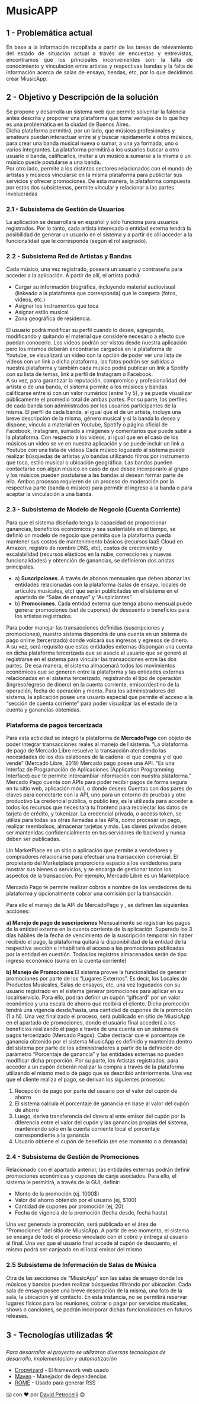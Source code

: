 # MusicAPP

## 1 - Problemática actual
<p style="text-align: justify;">
En base a la información recopilada a partir de las tareas de relevamiento del estado de situación actual a través de encuestas y entrevistas, encontramos que los principales inconvenientes son: la falta de conocimiento y vinculación entre artistas y respectivas bandas y la  falta de información acerca de salas de ensayo, tiendas, etc, por lo que decidimos crear MiusicApp.
</p>

## 2 - Objetivo y Descripción de la solución

Se propone y desarrolla un sistema web que permite solventar la falencia antes descrita y proponer una plataforma que tome ventajas de lo que hoy es una problemática en la ciudad de Buenos Aires.  
Dicha plataforma permitirá, por un lado, que músicos profesionales y amateurs puedan interactuar entre sí y buscar rápidamente a otros músicos, para crear una banda musical nueva o sumar, a una ya formada, uno o varios integrantes. La plataforma permitirá a los usuarios buscar a otro usuario o banda, calificarlos, invitar a un músico a sumarse a la misma o un músico puede postularse a una banda.  
Por otro lado, permite a los distintos sectores relacionados con el mundo de artistas y músicos vincularse en la misma plataforma para publicitar sus servicios y ofrecer promociones.  De esta manera, la plataforma compuesta por estos dos subsistemas, permite vincular y relacionar a las partes involucradas

### 2.1 - Subsistema de Gestión de Usuarios
La aplicación se desarrollará en español y sólo funciona para usuarios registrados. Por lo tanto, cada artista interesado o entidad externa tendrá la posibilidad de generar un usuario en el sistema y a partir de allí acceder a la funcionalidad que le corresponda (según el rol asignado).

### 2.2 - Subsistema Red de Artistas y Bandas
Cada músico, una vez registrado, poseerá un usuario y contraseña para acceder a la aplicación.  A partir de allí, el artista podrá:
* Cargar su información biográfica, incluyendo material audiovisual (linkeado a la plataforma que corresponda) que le competa (fotos, videos, etc.) 
* Asignar los instrumentos que toca
* Asignar estilo musical 
* Zona geográfica de residencia. 

El usuario podrá modificar su perfil cuando lo desee, agregando, modificando y quitando el material que considere necesario a efecto que puedan conocerlo. Los videos podrán ser vistos desde nuestra aplicación pero los mismos deberán encontrarse  cargados en la plataforma de Youtube, se visualizará un video con la opción de poder ver una lista de vídeos con un link a dicha plataforma, las fotos podrán ser subidas a nuestra plataforma y también cada músico podrá publicar un link a Spotify con su lista de temas, link a perfil de Instagram o Facebook.  
A su vez, para garantizar la reputación, compromiso y profesionalidad del artista o de una banda, el sistema permite a los músicos y bandas calificarse entre sí con un valor numérico (entre 1 y 5),  y se puede visualizar públicamente el promedio total de ambas partes.
Por su parte, los perfiles de cada banda son administrados por los usuarios participantes de la misma. El perfil de cada banda, al igual que el de un artista, incluye una breve descripción de la misma, género musical y si la banda lo desea y dispone, vínculo a material en Youtube,  Spotify o página oficial de Facebook, Instagram, sumado a imágenes y comentarios que puede subir a la plataforma. Con respecto a los videos, al igual que en el caso de los músicos un video se ve en nuestra aplicación y se puede incluir un link a Youtube con una lista de videos 
Cada músico logueado al sistema puede realizar búsquedas de artistas y/o bandas utilizando filtros por instrumento que toca, estilo musical o  ubicación geográfica.  Las bandas pueden contactarse con algún músico en caso de que desee incorporarlo al grupo y los músicos pueden postularse a las bandas si desean formar parte de ella. Ambos procesos requieren de un proceso de moderación por la respectiva parte (banda o músico) para permitir el ingreso a la banda o para aceptar la vinculación a una banda.

### 2.3 - Subsistema de Modelo de Negocio (Cuenta Corriente)
Para que el sistema diseñado tenga la capacidad de proporcionar ganancias, beneficios económicos y sea sustentable en el tiempo, se definió un modelo de negocio que permita que la plataforma pueda mantener sus costos de mantenimiento básicos (recursos IaaS Cloud en Amazon, registro de nombre DNS, etc), costos de crecimiento y escalabilidad (recursos elásticos en la nube, correcciones y nuevas funcionalidades) y obtención de ganancias, se definieron dos aristas principales. 
* a) **Suscripciones**.  A través de abonos mensuales que deben abonar las entidades relacionadas con la plataforma (salas de ensayo, locales de artículos musicales, etc) que serán publicitadas en el sistema en el apartado de “Salas de ensayo” y “Auspiciantes”.  
* b) **Promociones**. Cada entidad externa que tenga abono mensual puede generar promociones (set de cupones) de descuento o beneficios para los artistas registrados. 

Para poder manejar las transacciones definidas (suscripciones y promociones), nuestro sistema dispondrá de una cuenta en un sistema de pago online (tercerizado) donde volcará sus ingresos y egresos de dinero. A su vez, será requisito que estas entidades externas dispongan una cuenta en dicha plataforma tercerizada que se asocie al usuario que se generó al registrarse en el sistema para vincular las transacciones entre las dos partes.  De esa manera, el sistema almacenará todos los movimientos económicos que se generen entre la plataforma y las entidades externas relacionadas en el sistema tercerizado, registrando el tipo de operación (ingreso/egreso de dinero) en la cuenta corriente, emisor/destino de la operación, fecha de operación y monto. Para los administradores del sistema, la aplicación posee una usuario especial que permite el acceso a la “sección de cuenta corriente” para poder visualizar las el estado de la cuenta y ganancias obtenidas. 

### Plataforma de pagos tercerizada
Para esta actividad se integró la plataforma de **MercadoPago** con objeto de poder integrar transacciones reales al manejo de l sistema. 
“La plataforma de pago de Mercado Libre resuelve la transacción atendiendo las necesidades de los dos eslabones de la cadena: el que compra y el que vende” (Mercado Libre, 2019)
Mercado pago posee una API. “Es una Interfaz de Programación de Aplicaciones (Application Programming Interface) que te permite intercambiar información con nuestra plataforma.”
Mercado Pago cuenta con APIs para poder recibir pagos de forma segura en tu sitio web, aplicación móvil, o donde desees
Cuentas con dos pares de claves para conectarte con la API, uno para un entorno de pruebas y otro productivo
La credencial pública, o public key, es la utilizada para acceder a todos los recursos que necesitará tu frontend para recolectar los datos de tarjeta de crédito, y tokenizar.
La credencial privada, o access token, se utiliza para todas las otras llamadas a las APIs, como procesar un pago, realizar reembolsos, almacenar tarjetas y más. Las claves privadas deben ser mantenidas confidencialmente en tus servidores de backend y nunca deben ser publicadas.

Un MarketPlace es un sitio o aplicación que permite a vendedores y compradores relacionarse para efectuar una transacción comercial. El propietario del Marketplace proporciona espacio a los vendedores para mostrar sus bienes o servicios, y se encarga de gestionar todos los aspectos de la transacción. Por ejemplo, Mercado Libre es un Marketplace.

Mercado Pago te permite realizar cobros a nombre de los vendedores de tu plataforma y opcionalmente cobrar una comisión por la transacción.

Para ello el manejo de la API de MercadoPago y , se definen las siguientes acciones:

**a) Manejo de pago de suscripciones**
Mensualmente se registran los pagos de la entidad externa en la cuenta corriente de la aplicación.  Superado los 3 días hábiles de la fecha de vencimiento de la suscripción temporal sin haber recibido el pago, la plataforma quitará la disponibilidad de la entidad de la respectiva sección e inhabilitará el acceso a las promociones publicadas por la entidad en cuestión.  Todos los registros almacenados serán de tipo ingreso económico (suma en la cuenta corriente) 

**b) Manejo de Promociones** 
El sistema provee la funcionalidad de generar promociones por parte de los “Lugares Externos”.  Es decir, los Locales de Productos Musicales, Salas de ensayos, etc, una vez logueados con su usuario registrado en el sistema generar promociones para aplicar en su local/servicio.  Para ello, podrán definir un cupón “giftcard” por un valor económico y una escala de ahorro que recibirá el cliente.  Dicha promoción tendrá una vigencia desde/hasta, una cantidad de cupones de la promoción (1 a N).  Una vez finalizado el proceso, será publicado en sitio de MiusicApp en el apartado de promociones, donde el usuario final accederá a los beneficios realizando el pago a través de una cuenta en un sistema de pagos tercerizado (Mercado Pagos).
Cabe destacar que el porcentaje de ganancia obtenido por el sistema MiusicApp es definido y mantenido dentro del sistema por parte de los administradores a partir de la definición del parámetro “Porcentaje de ganancia” y las entidades externas no pueden modificar dicha proporción.
Por su parte, los Artistas registrados, para acceder a un cupón deberán realizar la compra a través de la plataforma utilizando el mismo medio de pago que se describió anteriormente.  Una vez que el cliente realiza el pago, se derivan los siguientes procesos:
1) Recepción de pago por parte del usuario por el valor del cupón de ahorro
2) El sistema calcula el porcentaje de ganancia en base al valor del cupón de ahorro
3) Luego, deriva transferencia del dinero al ente emisor del cupón por la diferencia entre el valor del cupón y las ganancias propias del sistema, manteniendo solo en la cuenta corriente local el porcentaje correspondiente a la ganancia
4) Usuario obtiene el cupón de beneficio (en ese momento o a demanda)

### 2.4 - Subsistema de Gestión de Promociones
Relacionado con el apartado anterior, las entidades externas podrán definir promociones económicas y cupones de canje asociados. Para ello, el sistema le permitirá, a través de la GUI, definir:
* Monto de la promoción (ej. 1000$)
* Valor del ahorro obtenido por el usuario (ej, $100)
* Cantidad de cupones por promoción (ej, 20)
* Fecha de vigencia de la promoción (fecha desde, fecha hasta)

Una vez generada la promoción, será publicada en el área de “Promociones” del sitio de MiusicApp.  A partir de ese momento, el sistema se encarga de todo el proceso vinculado con el cobro y entrega al usuario al final.  Una vez que el usuario final accede al cupón de descuento, el mismo podrá ser canjeado en el local emisor del mismo

### 2.5 Subsistema de Información de Salas de Música
Otra de las secciones de “MiusicApp” son las salas de ensayo donde los músicos  y bandas pueden realizar búsquedas filtrando por ubicación. Cada sala de ensayo posee una breve descripción de la misma, una foto de la sala, la ubicación y el contacto.  En esta instancia, no se permitirá reservar lugares físicos para las reuniones, cobrar o pagar por servicios musicales, shows o canciones, se podrán incorporar dichas funcionalidades en futuros releases.


## 3 - Tecnologías utilizadas  🛠️

_Para desarrollar el proyecto se utilizaron diversas tecnologías de desarrollo, implementación y automatización_

* [Dropwizard](http://www.dropwizard.io/1.0.2/docs/) - El framework web usado
* [Maven](https://maven.apache.org/) - Manejador de dependencias
* [ROME](https://rometools.github.io/rome/) - Usado para generar RSS


⌨️ con ❤️ por [David Petrocelli](https://github.com/dpetrocelli) 😊
